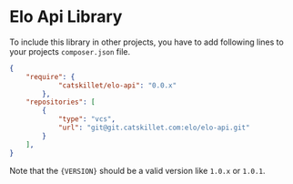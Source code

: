 # Elo Api Library

To include this library in other projects, you have to add 
following lines to your projects `composer.json` file.

```json
{
	"require": {
    		"catskillet/elo-api": "0.0.x"
    	},
	"repositories": [
		{
			"type": "vcs",
			"url": "git@git.catskillet.com:elo/elo-api.git"
		}
	],
}
```

Note that the `{VERSION}` should be a valid version like `1.0.x` or `1.0.1`. 

